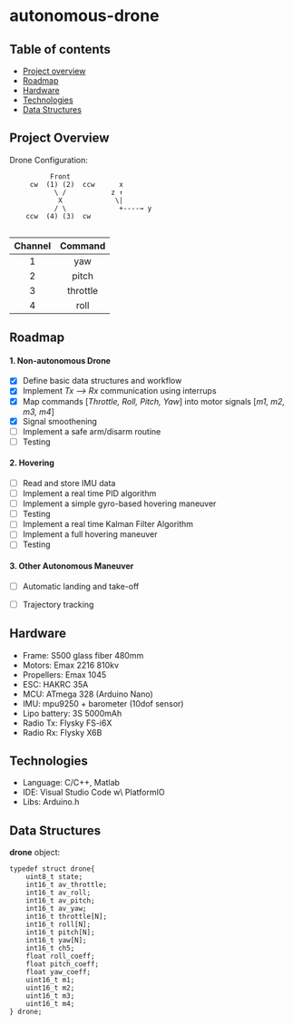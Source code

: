 # autonomous-drone

## Table of contents
* [Project overview](#project-overview)
* [Roadmap](#roadmap)
* [Hardware](#hardware)
* [Technologies](#technologies)
* [Data Structures](#data-structures)

## Project Overview

Drone Configuration:
```
          Front
     cw  (1) (2)  ccw      x
           \ /           z ↑
            X             \|
           / \             +----→ y
    ccw  (4) (3)  cw
    
```
| Channel | Command  |
|:-------:|:--------:|
|    1    |   yaw    |
|    2    |   pitch  |
|    3    | throttle |
|    4    |   roll   |


## Roadmap
#### 1.  Non-autonomous Drone
- [x] Define basic data structures and workflow
- [x] Implement *Tx --> Rx* communication using interrups
- [x] Map commands [*Throttle, Roll, Pitch, Yaw*] into motor signals [*m1, m2, m3, m4*] 
- [x] Signal smoothening
- [ ] Implement a safe arm/disarm routine
- [ ] Testing

#### 2.  Hovering
- [ ] Read and store IMU data
- [ ] Implement a real time PID algorithm
- [ ] Implement a simple gyro-based hovering maneuver
- [ ] Testing
- [ ] Implement a real time Kalman Filter Algorithm
- [ ] Implement a full hovering maneuver
- [ ] Testing

#### 3.  Other Autonomous Maneuver
- [ ] Automatic landing and take-off
- [ ] Trajectory tracking


## Hardware
- Frame: S500 glass fiber 480mm
- Motors: Emax 2216 810kv
- Propellers: Emax 1045
- ESC: HAKRC 35A
- MCU: ATmega 328 (Arduino Nano)
- IMU: mpu9250 + barometer (10dof sensor)
- Lipo battery: 3S 5000mAh
- Radio Tx: Flysky FS-i6X
- Radio Rx: Flysky X6B

## Technologies
- Language: C/C++, Matlab
- IDE: Visual Studio Code w\ PlatformIO
- Libs: Arduino.h

## Data Structures
**drone** object:
```
typedef struct drone{
    uint8_t state;
    int16_t av_throttle;
    int16_t av_roll;
    int16_t av_pitch;
    int16_t av_yaw;
    int16_t throttle[N];
    int16_t roll[N];
    int16_t pitch[N];
    int16_t yaw[N];
    int16_t ch5;
    float roll_coeff;
    float pitch_coeff;
    float yaw_coeff;
    uint16_t m1;
    uint16_t m2;
    uint16_t m3;
    uint16_t m4;
} drone;
```
